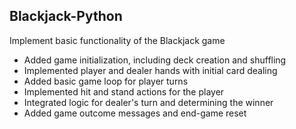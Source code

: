 ## Blackjack-Python

Implement basic functionality of the Blackjack game
- Added game initialization, including deck creation and shuffling
- Implemented player and dealer hands with initial card dealing
- Added basic game loop for player turns
- Implemented hit and stand actions for the player
- Integrated logic for dealer's turn and determining the winner
- Added game outcome messages and end-game reset


